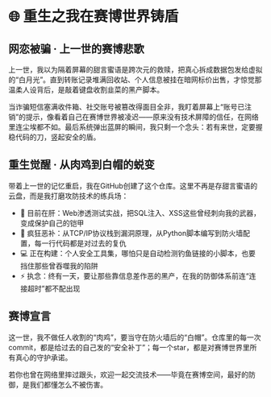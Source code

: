 # 🌐 重生之我在赛博世界铸盾

## 网恋被骗 · 上一世的赛博悲歌
上一世，我以为隔着屏幕的甜言蜜语是跨次元的救赎，把真心拆成数据包发给虚拟的“白月光”。直到转账记录堆满回收站、个人信息被挂在暗网标价出售，才惊觉那温柔人设背后，是敲着键盘收割韭菜的黑产脚本。

当诈骗短信塞满收件箱、社交账号被篡改得面目全非，我盯着屏幕上“账号已注销”的提示，像看着自己在赛博世界被凌迟——原来没有技术屏障的信任，在网络里连尘埃都不如。最后系统弹出蓝屏的瞬间，我只剩一个念头：若有来世，定要握稳代码的刀，竖起安全的盾。


## 重生觉醒 · 从肉鸡到白帽的蜕变
带着上一世的记忆重启，我在GitHub创建了这个仓库。这里不再是存甜言蜜语的云盘，而是我打磨攻防技术的练兵场：
- 🔭 目前在肝：Web渗透测试实战，把SQL注入、XSS这些曾经刺向我的武器，变成保护自己的铠甲
- 🌱 疯狂恶补：从TCP/IP协议栈到漏洞原理，从Python脚本编写到防火墙配置，每一行代码都是对过去的复仇
- 💻 正在构建：个人安全工具集，哪怕只是自动检测钓鱼链接的小脚本，也要挡住那些曾吞噬我的陷阱
- ⚡ 执念：终有一天，要让那些靠信息差作恶的黑产，在我的防御体系前连“连接超时”都不配出现


## 赛博宣言
这一世，我不做任人收割的“肉鸡”，要当守在防火墙后的“白帽”。仓库里的每一次commit，都是给过去的自己发的“安全补丁”；每一个star，都是对赛博世界里所有真心的守护承诺。

若你也曾在网络里摔过跟头，欢迎一起交流技术——毕竟在赛博空间，最好的防御，是我们都懂怎么不被伤害。

<!--
**ink1chen/ink1chen** is a ✨ _special_ ✨ repository because its `README.md` (this file) appears on your GitHub profile.

Here are some ideas to get you started:
- 🔭 I’m currently working on ...
- 🌱 I’m currently learning ...
- 👯 I’m looking to collaborate on ...
- 🤔 I’m looking for help with ...
- 💬 Ask me about ...
- 📫 How to reach me: ...
- 😄 Pronouns: ...
- ⚡ Fun fact: ...
-->
